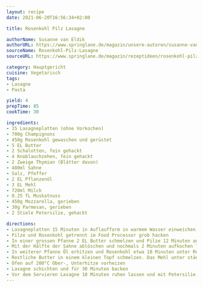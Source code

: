 ```yaml
---
layout: recipe
date: 2021-06-20T16:56:34+02:00

title: Rosenkohl Pilz Lasagne

authorName: Susanne van Eldik
authorURL: https://www.springlane.de/magazin/unsere-autoren/susanne-van-eldik/
sourceName: Rosenkohl-Pilz-Lasagne
sourceURL: https://www.springlane.de/magazin/rezeptideen/rosenkohl-pilz-lasagne/

category: Hauptgericht
cuisine: Vegetarisch
tags:
- Lasagne
- Pasta

yield: 4
prepTime: 85
cookTime: 30

ingredients:
- 15 Lasagneplatten (ohne Vorkochen)
- 700g Champignons
- 450g Rosenkohl gewaschen und gerüstet
- 5 EL Butter
- 2 Schalotten, fein gehackt
- 4 Knoblauchzehen, fein gehackt
- 2 Zweige Thymian (Blätter davon)
- 480ml Sahne
- Salz, Pfeffer
- 2 EL Pflanzenöl
- 3 EL Mehl
- 720ml Milch
- 0.25 TL Muskatnuss
- 450g Mozzarella, gerieben
- 30g Parmesan, gerieben
- 2 Stiele Petersilie, gehackt

directions:
- Lasagneplatten 15 Minuten in Auflaufform in warmem Wasser einweichen, anschliessend auf Küchenpapier abtropfen lassen.
- Pilze und Rosenkohl getrennt im Food Processor grob hacken
- In einer grossen Pfanne 2 EL Butter schmelzen und Pilze 12 Minuten anbraten, wenn sie braun werden Schalotten, Knoblauch und Thymian hinzugeben und unter Rühren 4 Minuten mit anbraten
- Mit der Hälfte der Sahne ablöschen und nochmals 2 Minuten aufkochen lassen, mit Salz und Pfeffer abschmecken
- In weiterer Pfanne Öl erhitzen und Rosenkohl etwa 10 Minuten unter Rühren anschwitzen, mit dem Rest der Sahne ablöschen und anschliessend reduzieren und mit Salz und Pfeffer abschmecken
- Restliche Butter in einem kleinen Topf schmelzen. Das Mehl unter ständigem Rühren dazugeben und 2 Minuten erhitzen. Unter Rühren langsam die Milch hinzugeben. Vom Herd nehmen und 3/4 des Mozzarellas unterrühren. Mit Salz, Pfeffer und Muskat abschmecken.
- Ofen auf 200°C Ober-, Unterhitze vorheizen
- Lasagne schichten und für 30 Minuten backen
- Vor dem Servieren Lasagne 10 Minuten ruhen lassen und mit Petersilie bestreuen
---
```

